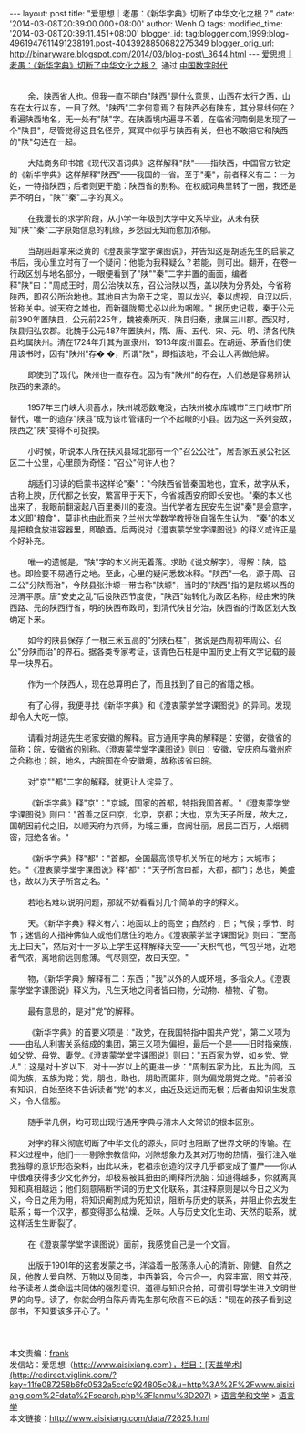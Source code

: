 --- layout: post title: "爱思想｜老愚：《新华字典》切断了中华文化之根？"
date: '2014-03-08T20:39:00.000+08:00' author: Wenh Q tags:
modified\_time: '2014-03-08T20:39:11.451+08:00' blogger\_id:
tag:blogger.com,1999:blog-4961947611491238191.post-4043928850682275349
blogger\_orig\_url:
http://binaryware.blogspot.com/2014/03/blog-post\_3644.html ---
[爱思想｜老愚：《新华字典》切断了中华文化之根？](http://feedproxy.google.com/~r/chinadigitaltimes/IyPt/~3/ciP4PE75u2o/)  通过
[中国数字时代](http://chinadigitaltimes.net/chinese)\
\
\
　　
余，陕西省人也。但我一直不明白"陕西"是什么意思，山西在太行之西，山东在太行以东，一目了然。"陕西"二字何意焉？有陕西必有陕东，其分界线何在？看遍陕西地名，无一处有"陕"字。在陕西境内遍寻不着，在临省河南倒是发现了一个"陕县"，尽管觉得这县名怪异，冥冥中似乎与陕西有关，但也不敢把它和陕西的"陕"勾连在一起。\
\
　　
大陆商务印书馆《现代汉语词典》这样解释"陕"——指陕西，中国官方钦定的《新华字典》这样解释"陕西"——我国的一省。至于"秦"，前者释义有二：一为姓，一特指陕西；后者则更干脆：陕西省的别称。在权威词典里转了一圈，我还是弄不明白，"陕""秦"二字的真义。\
\
　　
在我漫长的求学阶段，从小学一年级到大学中文系毕业，从未有获知"陕""秦"二字原始信息的机缘，乡愁因无知而愈加浓郁。\
\
　　
当胡赳赳拿来泛黄的《澄衷蒙学堂字课图说》，并告知这是胡适先生的启蒙之书后，我心里立时有了一个疑问：他能为我释疑么？若能，则可出。翻开，在卷一行政区划与地名部分，一眼便看到了"陕""秦"二字并置的画面，编者释"陕"曰："周成王时，周公治陕以东，召公治陕以西，盖以陕为分界处，今省称陕西，即召公所治地也。其地自古为帝王之宅，周以龙兴，秦以虎视，自汉以后，皆称关中。诚天府之雄也，而新疆陇蜀尤必以此为咽喉。"
据历史记载，秦于公元前390年置陕县，公元前225年，魏被秦所灭，陕县归秦，隶属三川郡。西汉时，陕县归弘农郡。北魏于公元487年置陕州，隋、唐、五代、宋、元、明、清各代陕县均属陕州。清在1724年升其为直隶州，1913年废州置县。在胡适、茅盾他们使用该书时，因有"陕州"存�
�，所谓"陕"，即指该地，不会让人再做他解。\
\
　　
即使到了现代，陕州也一直存在。因为有"陕州"的存在，人们总是容易辨认陕西的来源的。\
\
　　
1957年三门峡大坝蓄水，陕州城悉数淹没，古陕州被水库城市"三门峡市"所替代，唯一的遗存"陕县"成为该市管辖的一个不起眼的小县。因为这一系列变故，陕西之"陕"变得不可捉摸。\
\
　　
小时候，听说本人所在扶风县域北部有一个"召公公社"，居吾家五泉公社区区二十公里，心里颇为奇怪："召公"何许人也？\
\
　　
胡适们习读的启蒙书这样论"秦"："今陕西省皆秦国地也，宜禾，故字从禾，古称上腴，历代都之长安，繁富甲于天下，今省城西安府即长安也。"秦的本义也出来了，我眼前翻滚起八百里秦川的麦浪。当代学者左民安先生说"秦"是会意字，本义即"粮食"，莫非也由此而来？兰州大学数学教授张自强先生认为，"秦"的本义是把粮食放进容器里，即酿酒。后两说对《澄衷蒙学堂字课图说》的释义或许正是个好补充。\
\
　　
唯一的遗憾是，"陕"字的本义尚无着落。求助《说文解字》，得解：陕，隘也。即险要不易通行之地。至此，心里的疑问悉数冰释。"陕西"一名，源于周、召二公"分陕而治"，今陕县张汴塬一带古称"陕塬"，当时的"陕西"指的是陕塬以西的泾渭平原。唐"安史之乱"后设陕西节度使，"陕西"始转化为政区名称，经由宋的陕西路、元的陕西行省，明的陕西布政司，到清代陕甘分治，陕西省的行政区划大致确定下来。\
\
　　
如今的陕县保存了一根三米五高的"分陕石柱"，据说是西周初年周公、召公"分陕而治"的界石。据各类专家考证，该青色石柱是中国历史上有文字记载的最早一块界石。\
\
　　 作为一个陕西人，现在总算明白了，而且找到了自己的省籍之根。\
\
　　
有了心得，我便寻找《新华字典》和《澄衷蒙学堂字课图说》的异同。发现却令人大吃一惊。\
\
　　
请看对胡适先生老家安徽的解释。官方通用字典的解释是：安徽，安徽省的简称；皖，安徽省的别称。《澄衷蒙学堂字课图说》则曰：安徽，安庆府与徽州府之合称也；皖，地名，古皖国在今安徽境，故称该省曰皖。\
\
　　 对"京""都"二字的解释，就更让人诧异了。\
\
　　
《新华字典》释"京"："京城，国家的首都，特指我国首都。"《澄衷蒙学堂字课图说》则曰："首善之区曰京，北京，京都；大也，京为天子所居，故大之，国朝因前代之旧，以顺天府为京师，为城三重，宫阙壮丽，居民二百万，人烟稠密，冠绝各省。"\
\
　　
《新华字典》释"都"："首都，全国最高领导机关所在的地方；大城市；姓。"《澄衷蒙学堂字课图说》释"都"："天子所宫曰都，大都，都门；总也，美盛也，故以为天子所宫之名。"\
\
　　 若地名难以说明问题，那就不妨看看对几个简单的字的释义。\
\
　　
天。《新华字典》释义有六：地面以上的高空；自然的；日；气候；季节、时节；迷信的人指神佛仙人或他们居住的地方。《澄衷蒙学堂字课图说》则曰："至高无上曰天"，然后对十一岁以上学生这样解释天空——"天积气也，气包乎地，近地者气浓，离地俞远则愈薄。气尽则空，故曰天空。"\
\
　　
物，《新华字典》解释有二：东西；"我"以外的人或环境，多指众人。《澄衷蒙学堂字课图说》释义为，凡生天地之间者皆曰物，分动物、植物、矿物。\
\
　　 最有意思的，是对"党"的解释。\
\
　　
《新华字典》的首要义项是："政党，在我国特指中国共产党"，第二义项为——由私人利害关系结成的集团，第三义项为偏袒，最后一个是——旧时指亲族，如父党、母党、妻党。《澄衷蒙学堂字课图说》则曰："五百家为党，如乡党、党人"；这是对十岁以下，对十一岁以上的更进一步："周制五家为比，五比为闾，五闾为族，五族为党；党，朋也，助也，朋助而匿非，则为偏党朋党之党。"前者没有知识，自始至终不告诉读者"党"的本义，由近及远远而无根；后者由知识生发意义，令人信服。\
\
　　 随手举几例，均可现出现行通用字典与清末人文常识的根本区别。\
\
　　
对字的释义彻底切断了中华文化的源头，同时也阻断了世界文明的传输。在释义过程中，他们一一剔除宗教信仰，刈除想象力及其对万物的热情，强行注入唯我独尊的意识形态染料，由此以来，老祖宗创造的汉字几乎都变成了僵尸——你从中很难获得多少文化养分，却极易被其扭曲的阐释所洗脑：知道得越多，你就离真知和真相越远；他们刻意隔断字词的历史文化联系，其注释原则是以今日之义为义，今日之用为用，将知识阉割成为死知识，阻断与历史的联系，并阻止你去发生联系；每一个汉字，都变得那么枯燥、乏味。人与历史文化生动、天然的联系，就这样活生生断裂了。\
\
　　 在《澄衷蒙学堂字课图说》面前，我感觉自己是一个文盲。\
\
　　
出版于1901年的这套发蒙之书，洋溢着一股荡涤人心的清新、刚健、自然之风，他教人爱自然、万物以及同类，中西兼容，今古合一，内容丰富，图文并茂，给予读者人类命运共同体的强烈意识。道德与知识合拍，可谓引导学生进入文明世界的向导。读了，你就会明白陈丹青先生那句欣喜不已的话："现在的孩子看到这部书，不知要该多开心了。"\
\
　　\
\
本文责编：[frank](http://redirect.viglink.com/?key=11fe087258b6fc0532a5ccfc924805c0&u=mailto%3Aisixiang%40gmail.com)\
发信站：爱思想（http://www.aisixiang.com），栏目：[天益学术](http://redirect.viglink.com/?key=11fe087258b6fc0532a5ccfc924805c0&u=http%3A%2F%2Fwww.aisixiang.com%2Fdata%2Fsearch.php%3Flanmu%3D207)
\>
[语言学和文学](http://redirect.viglink.com/?key=11fe087258b6fc0532a5ccfc924805c0&u=http%3A%2F%2Fwww.aisixiang.com%2Facademic%2Fwenxue.html)
\>
[语言学](http://redirect.viglink.com/?key=11fe087258b6fc0532a5ccfc924805c0&u=http%3A%2F%2Fwww.aisixiang.com%2Fdata%2Fsearch.php%3Flanmu%3D662)\
本文链接：http://www.aisixiang.com/data/72625.html
